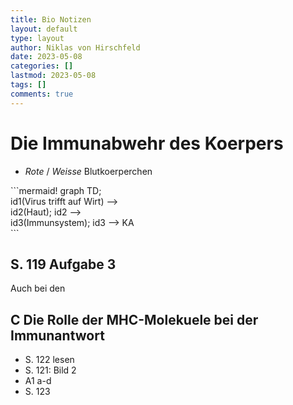 ```yaml
---
title: Bio Notizen
layout: default
type: layout
author: Niklas von Hirschfeld
date: 2023-05-08
categories: []
lastmod: 2023-05-08
tags: []
comments: true
---
```


# Die Immunabwehr des Koerpers

- *Rote* / *Weisse* Blutkoerperchen


<div style="max-width:200px">
```mermaid!
graph TD;
id1(Virus trifft auf Wirt) --> id2(Haut);
id2 --> id3(Immunsystem);
id3 --> KA
```
</div>

## S. 119 Aufgabe 3

Auch bei den 

## C Die Rolle der MHC-Molekuele bei der Immunantwort

- S. 122 lesen
- S. 121: Bild 2
- A1 a-d
- S. 123

